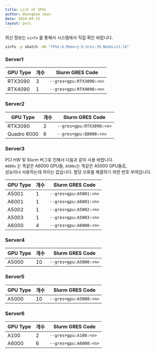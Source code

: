 ```yaml
---
title: List of GPUs
author: Woongbae Jeon
date: 2024-04-15
layout: post
---
```


최신 정보는 `sinfo` 를 통해서 시스템에서 직접 확인 바랍니다.
```bash
sinfo -p sbatch -NO "CPUs:8,Memory:9,Gres:70,NodeList:14"
```

### Server1

|GPU Type | 개수 | Slurm GRES Code|  
|--------|------|--------|  
|RTX3090 | 3 | `--gres=gpu:RTX3090:<n>`|
|RTX4090 | 1 | `--gres=gpu:RTX4090:<n>`|

### Server2

|GPU Type | 개수 | Slurm GRES Code|  
|--------|------|--------|  
|RTX3090 | 2 | `--gres=gpu:RTX3090:<n>`|
|Quadro 8000 | 6 | `--gres=gpu:Q8000:<n>`|

### Server3

PCI HW 및 Slurm 버그로 인해서 다음과 같이 사용 바랍니다.  
`A600x` 는 똑같은 A6000 GPU들, `A500x`는 똑같은 A5000 GPU들로,  
성능이나 사용하는데 차이는 없습니다. 할당 오류를 해결하기 위한 번호 부여입니다.

|GPU Type | 개수 | Slurm GRES Code|  
|--------|------|--------|  
|A5001 | 1 | `--gres=gpu:A5001:<n>`|
|A6001 | 1 | `--gres=gpu:A6001:<n>`|
|A5002 | 1 | `--gres=gpu:A5002:<n>`|
|A5003 | 1 | `--gres=gpu:A5003:<n>`|
|A6000 | 4 | `--gres=gpu:A6000:<n>`|

### Server4

|GPU Type | 개수 | Slurm GRES Code|  
|--------|------|--------|  
|A5000 | 10 | `--gres=gpu:A5000:<n>`|

### Server5

|GPU Type | 개수 | Slurm GRES Code|  
|--------|------|--------|  
|A5000 | 10 | `--gres=gpu:A5000:<n>`|

### Server6

|GPU Type | 개수 | Slurm GRES Code|  
|--------|------|--------|  
|A100| 2 | `--gres=gpu:A100:<n>`|
|A6000 | 6 | `--gres=gpu:A6000:<n>`|